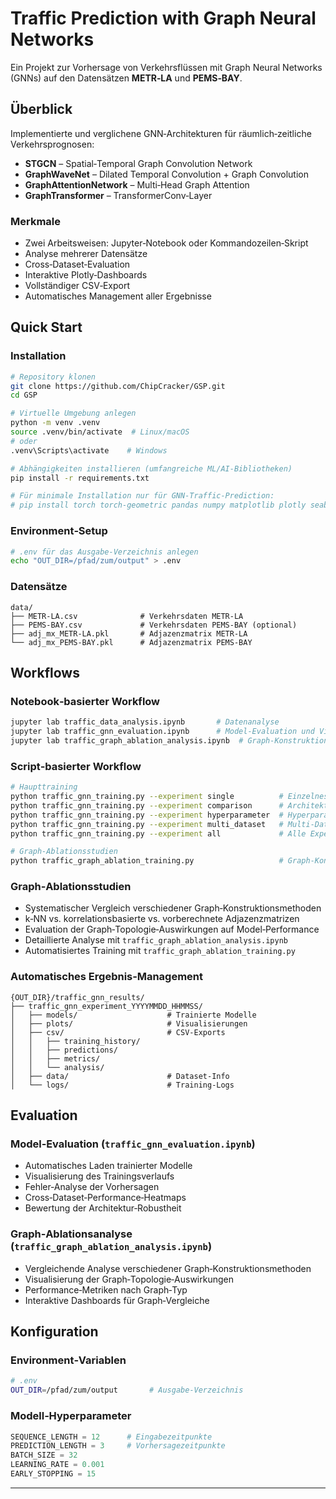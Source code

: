 # Traffic Prediction with Graph Neural Networks

Ein Projekt zur Vorhersage von Verkehrsflüssen mit Graph Neural Networks (GNNs) auf den Datensätzen **METR‑LA** und **PEMS‑BAY**.

## Überblick

Implementierte und verglichene GNN‑Architekturen für räumlich‑zeitliche Verkehrsprognosen:

* **STGCN** – Spatial‑Temporal Graph Convolution Network
* **GraphWaveNet** – Dilated Temporal Convolution + Graph Convolution
* **GraphAttentionNetwork** – Multi‑Head Graph Attention
* **GraphTransformer** – TransformerConv‑Layer

### Merkmale

* Zwei Arbeitsweisen: Jupyter‑Notebook oder Kommandozeilen‑Skript
* Analyse mehrerer Datensätze
* Cross‑Dataset‑Evaluation
* Interaktive Plotly‑Dashboards
* Vollständiger CSV‑Export
* Automatisches Management aller Ergebnisse

## Quick Start

### Installation

```bash
# Repository klonen
git clone https://github.com/ChipCracker/GSP.git
cd GSP

# Virtuelle Umgebung anlegen
python -m venv .venv
source .venv/bin/activate  # Linux/macOS
# oder
.venv\Scripts\activate    # Windows

# Abhängigkeiten installieren (umfangreiche ML/AI-Bibliotheken)
pip install -r requirements.txt

# Für minimale Installation nur für GNN-Traffic-Prediction:
# pip install torch torch-geometric pandas numpy matplotlib plotly seaborn scikit-learn jupyter
```
### Environment‑Setup

```bash
# .env für das Ausgabe‑Verzeichnis anlegen
echo "OUT_DIR=/pfad/zum/output" > .env
```

### Datensätze

```
data/
├── METR-LA.csv              # Verkehrsdaten METR‑LA
├── PEMS-BAY.csv             # Verkehrsdaten PEMS‑BAY (optional)
├── adj_mx_METR-LA.pkl       # Adjazenzmatrix METR‑LA
└── adj_mx_PEMS-BAY.pkl      # Adjazenzmatrix PEMS‑BAY
```

## Workflows

### Notebook‑basierter Workflow

```bash
jupyter lab traffic_data_analysis.ipynb       # Datenanalyse
jupyter lab traffic_gnn_evaluation.ipynb      # Model-Evaluation und Visualisierung
jupyter lab traffic_graph_ablation_analysis.ipynb  # Graph-Konstruktions-Ablationsstudie
```

### Script‑basierter Workflow

```bash
# Haupttraining
python traffic_gnn_training.py --experiment single          # Einzelnes Modell
python traffic_gnn_training.py --experiment comparison      # Architekturvergleich
python traffic_gnn_training.py --experiment hyperparameter  # Hyperparameter‑Tuning
python traffic_gnn_training.py --experiment multi_dataset   # Multi‑Datensatz‑Analyse
python traffic_gnn_training.py --experiment all             # Alle Experimente

# Graph-Ablationsstudien
python traffic_graph_ablation_training.py                   # Graph-Konstruktions-Experimente
```

### Graph‑Ablationsstudien

* Systematischer Vergleich verschiedener Graph‑Konstruktionsmethoden
* k‑NN vs. korrelationsbasierte vs. vorberechnete Adjazenzmatrizen
* Evaluation der Graph‑Topologie‑Auswirkungen auf Model‑Performance
* Detaillierte Analyse mit `traffic_graph_ablation_analysis.ipynb`
* Automatisiertes Training mit `traffic_graph_ablation_training.py`

### Automatisches Ergebnis‑Management

```
{OUT_DIR}/traffic_gnn_results/
├── traffic_gnn_experiment_YYYYMMDD_HHMMSS/
│   ├── models/                    # Trainierte Modelle
│   ├── plots/                     # Visualisierungen
│   ├── csv/                       # CSV‑Exports
│   │   ├── training_history/
│   │   ├── predictions/
│   │   ├── metrics/
│   │   └── analysis/
│   ├── data/                      # Dataset‑Info
│   └── logs/                      # Training‑Logs
```


## Evaluation

### Model‑Evaluation (`traffic_gnn_evaluation.ipynb`)

* Automatisches Laden trainierter Modelle
* Visualisierung des Trainingsverlaufs
* Fehler‑Analyse der Vorhersagen
* Cross‑Dataset‑Performance‑Heatmaps
* Bewertung der Architektur‑Robustheit

### Graph‑Ablationsanalyse (`traffic_graph_ablation_analysis.ipynb`)

* Vergleichende Analyse verschiedener Graph‑Konstruktionsmethoden
* Visualisierung der Graph‑Topologie‑Auswirkungen
* Performance‑Metriken nach Graph‑Typ
* Interaktive Dashboards für Graph‑Vergleiche

## Konfiguration

### Environment‑Variablen

```bash
# .env
OUT_DIR=/pfad/zum/output       # Ausgabe‑Verzeichnis
```

### Modell‑Hyperparameter

```python
SEQUENCE_LENGTH = 12      # Eingabezeitpunkte
PREDICTION_LENGTH = 3     # Vorhersagezeitpunkte
BATCH_SIZE = 32
LEARNING_RATE = 0.001
EARLY_STOPPING = 15
```
---
